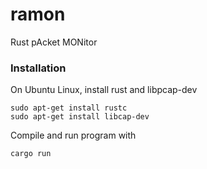 # ramon
Rust pAcket MONitor

### Installation
On Ubuntu Linux, install rust and libpcap-dev

    sudo apt-get install rustc
    sudo apt-get install libcap-dev

Compile and run program with

    cargo run
